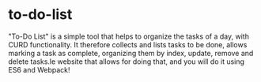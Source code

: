 # to-do-list
"To-Do List" is a simple tool that helps to organize the tasks of a day, with CURD functionality. It therefore collects and lists tasks to be done, allows marking a task as complete, organizing them by index, update, remove and delete tasks.le website that allows for doing that, and you will do it using ES6 and Webpack!
